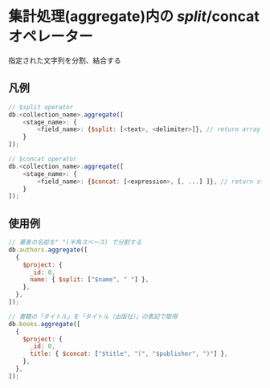 # 集計処理(aggregate)内の $split/$concat オペレーター

指定された文字列を分割、結合する

## 凡例

```js
// $split operator
db.<collection_name>.aggregate([
	<stage_name>: {
		<field_name>: {$split: [<text>, <delimiter>]}, // return array
	}
]);

// $concat operator
db.<collection_name>.aggregate([
	<stage_name>: {
		<field_name>: {$concat: [<expression>, [, ...] ]}, // return string
	}
]);
```

## 使用例

```js
// 著者の名前を" "(半角スペース) で分割する
db.authors.aggregate([
  {
    $project: {
      _id: 0,
      name: { $split: ["$name", " "] },
    },
  },
]);
```

```js
// 書籍の「タイトル」を「タイトル（出版社）」の表記で取得
db.books.aggregate([
  {
    $project: {
      _id: 0,
      title: { $concat: ["$title", "(", "$publisher", ")"] },
    },
  },
]);
```
